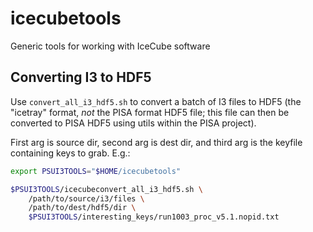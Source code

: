 icecubetools
============

Generic tools for working with IceCube software


Converting I3 to HDF5
---------------------
Use `convert_all_i3_hdf5.sh` to convert a batch of I3 files to HDF5 (the "icetray" format, _not_ the PISA format HDF5 file; this file can then be converted to PISA HDF5 using utils within the PISA project).

First arg is source dir, second arg is dest dir, and third arg is the keyfile containing keys to grab.
E.g.:
```bash
export PSUI3TOOLS="$HOME/icecubetools"

$PSUI3TOOLS/icecubeconvert_all_i3_hdf5.sh \
    /path/to/source/i3/files \
    /path/to/dest/hdf5/dir \
    $PSUI3TOOLS/interesting_keys/run1003_proc_v5.1.nopid.txt
```
